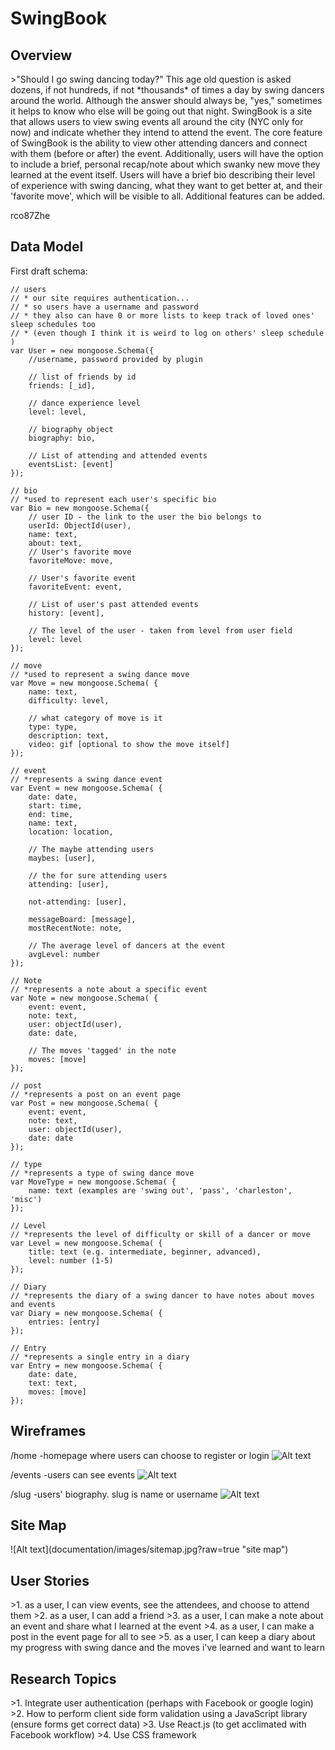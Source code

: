 <h1>SwingBook</h1>

<h2>Overview</h2>
>"Should I go swing dancing today?" This age old question is asked dozens, if not hundreds, if not *thousands* of times a day by swing dancers around the world. Although the answer should always be, "yes," sometimes it helps to know who else will be going out that night. SwingBook is a site that allows users to view swing events all around the city (NYC only for now) and indicate whether they intend to attend the event. The core feature of SwingBook is the ability to view other attending dancers and connect with them (before or after) the event. Additionally, users will have the option to include a brief, personal recap/note about which swanky new move they learned at the event itself. Users will have a brief bio describing their level of experience with swing dancing, what they want to get better at, and their 'favorite move', which will be visible to all. Additional features can be added.

rco87Zhe

<h2>Data Model</h2>

  First draft schema:
  
    // users
    // * our site requires authentication...
    // * so users have a username and password
    // * they also can have 0 or more lists to keep track of loved ones' sleep schedules too
    // * (even though I think it is weird to log on others' sleep schedule )
    var User = new mongoose.Schema({
        //username, password provided by plugin

        // list of friends by id
        friends: [_id],

        // dance experience level
        level: level,

        // biography object
        biography: bio,

        // List of attending and attended events
        eventsList: [event]
    });

    // bio
    // *used to represent each user's specific bio
    var Bio = new mongoose.Schema({
        // user ID - the link to the user the bio belongs to
        userId: ObjectId(user),
        name: text,
        about: text,
        // User's favorite move
        favoriteMove: move,

        // User's favorite event
        favoriteEvent: event,

        // List of user's past attended events
        history: [event],

        // The level of the user - taken from level from user field
        level: level
    });

    // move
    // *used to represent a swing dance move
    var Move = new mongoose.Schema( {
        name: text,
        difficulty: level,

        // what category of move is it
        type: type,
        description: text,
        video: gif [optional to show the move itself]
    });

    // event
    // *represents a swing dance event
    var Event = new mongoose.Schema( {
        date: date,
        start: time,
        end: time,
        name: text,
        location: location,

        // The maybe attending users
        maybes: [user],

        // the for sure attending users
        attending: [user],

        not-attending: [user],

        messageBoard: [message],
        mostRecentNote: note,

        // The average level of dancers at the event
        avgLevel: number
    });

    // Note
    // *represents a note about a specific event
    var Note = new mongoose.Schema( {
        event: event,
        note: text,
        user: objectId(user),
        date: date,

        // The moves 'tagged' in the note
        moves: [move]
    });

    // post
    // *represents a post on an event page
    var Post = new mongoose.Schema( {
        event: event,
        note: text,
        user: objectId(user),
        date: date
    });

    // type
    // *represents a type of swing dance move
    var MoveType = new mongoose.Schema( {
        name: text (examples are 'swing out', 'pass', 'charleston', 'misc')
    });

    // Level
    // *represents the level of difficulty or skill of a dancer or move
    var Level = new mongoose.Schema( {
        title: text (e.g. intermediate, beginner, advanced),
        level: number (1-5)
    });

    // Diary
    // *represents the diary of a swing dancer to have notes about moves and events
    var Diary = new mongoose.Schema( {
        entries: [entry]
    });

    // Entry
    // *represents a single entry in a diary
    var Entry = new mongoose.Schema( {
        date: date,
        text: text,
        moves: [move]
    });
    
<h2>Wireframes</h2>

/home   -homepage where users can choose to register or login
![Alt text](documentation/images/homepage.jpg?raw=true "homepage")

/events   -users can see events
![Alt text](documentation/images/events.jpg?raw=true "events")

/slug   -users' biography. slug is name or username
![Alt text](documentation/images/bio.jpg?raw=true "view log")

<h2>Site Map </h2>
![Alt text](documentation/images/sitemap.jpg?raw=true "site map")


<h2>User Stories</h2>
>1. as a user, I can view events, see the attendees, and choose to attend them
>2. as a user, I can add a friend
>3. as a user, I can make a note about an event and share what I learned at the event
>4. as a user, I can make a post in the event page for all to see
>5. as a user, I can keep a diary about my progress with swing dance and the moves i've learned and want to learn

<h2>Research Topics</h2>
>1. Integrate user authentication (perhaps with Facebook or google login)
>2. How to perform client side form validation using a JavaScript library (ensure forms get correct data)
>3. Use React.js (to get acclimated with Facebook workflow)
>4. Use CSS framework


